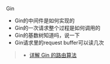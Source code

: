 Gin

- Gin的中间件是如何实现的
- Gin的一次请求整个过程是如何调用的
- Gin的基数树知道吗，说一下
- Gin请求里的request buffer可以读几次

> - [详解 Gin 的路由算法](https://mp.weixin.qq.com/s?__biz=MzAxMTA4Njc0OQ==&mid=2651438910&idx=3&sn=81a94c08479dcaaaaf3529169eaeb78f&chksm=80bb61ccb7cce8dac3f5807f1ddb7dc734c02c94eb3acc872504a989e592fdd23d40883e9d67&scene=0&xtrack=1&exportkey=Adj5%2Bm9OGxiLaemYnRKcsWs%3D&pass_ticket=edom3%2BQWJv2%2F6ag8wwGj83w98nQSUN8ex7sdZB89cFp%2FbMiUGbmDvKeH%2BLBfXRK2#rd)

